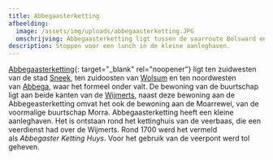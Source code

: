 ```yaml
---
title: Abbegaasterketting
afbeelding:
  image: /assets/img/uploads/abbegaasterketting.JPG
  omschrijving: Abbegaasterketting ligt tussen de vaarroute Bolsward en Sneek
description: Stoppen voor een lunch in de kleine aanleghaven.
---
```


[Abbegaasterketting](https://nl.wikipedia.org/wiki/Abbegaasterketting){: target="_blank" rel="noopener"} ligt ten zuidwesten van de stad&nbsp;[Sneek](https://nl.wikipedia.org/wiki/Sneek_&#40;stad&#41;), ten zuidoosten van&nbsp;[Wolsum](https://nl.wikipedia.org/wiki/Wolsum)&nbsp;en ten noordwesten van&nbsp;[Abbega](https://nl.wikipedia.org/wiki/Abbega), waar het formeel onder valt. De bewoning van de buurtschap ligt aan beide kanten van de&nbsp;[Wijmerts](https://nl.wikipedia.org/wiki/Wijmerts), naast deze bewoning aan de Abbegeasterketting omvat het ook de bewoning aan de Moarrewei, van de voormalige buurtschap Morra. Abbegaasterketting heeft een kleine aanleghaven. Het is ontstaan rond het kettinghuis van de veerbaas, die een veerdienst had over de Wijmerts. Rond 1700 werd het vermeld als&nbsp;_Abbegaster Ketting Huys_. Voor het gebruik van de veerpont werd tol geheven.

